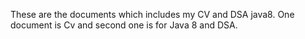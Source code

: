 These are the documents which includes my CV and DSA java8.
One document is Cv and second one is for Java 8 and DSA.
